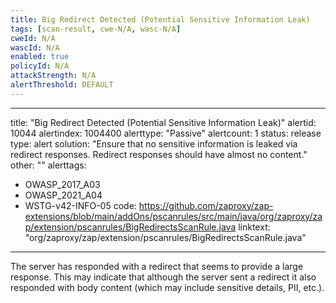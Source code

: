 ```yaml
---
title: Big Redirect Detected (Potential Sensitive Information Leak)
tags: [scan-result, cwe-N/A, wasc-N/A]
cweId: N/A
wascId: N/A
enabled: true
policyId: N/A
attackStrength: N/A
alertThreshold: DEFAULT
---
```


---
title: "Big Redirect Detected (Potential Sensitive Information Leak)"
alertid: 10044
alertindex: 1004400
alerttype: "Passive"
alertcount: 1
status: release
type: alert
solution: "Ensure that no sensitive information is leaked via redirect responses. Redirect responses should have almost no content."
other: ""
alerttags: 
  - OWASP_2017_A03
  - OWASP_2021_A04
  - WSTG-v42-INFO-05
code: https://github.com/zaproxy/zap-extensions/blob/main/addOns/pscanrules/src/main/java/org/zaproxy/zap/extension/pscanrules/BigRedirectsScanRule.java
linktext: "org/zaproxy/zap/extension/pscanrules/BigRedirectsScanRule.java"
---
The server has responded with a redirect that seems to provide a large response. This may indicate that although the server sent a redirect it also responded with body content (which may include sensitive details, PII, etc.).
